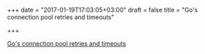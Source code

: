 +++
date = "2017-01-19T17:03:05+03:00"
draft = false
title = "Go's connection pool retries and timeouts"

+++

<p><a href="https://www.vividcortex.com/blog/2015/01/19/gos-connection-pool-retries-and-timeouts">Go's connection pool retries and timeouts</a></p>
